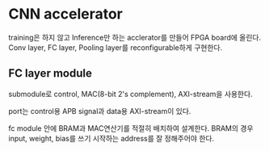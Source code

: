 # CNN accelerator 

training은 하지 않고 Inference만 하는 acclerator를 만들어 FPGA board에 올린다.
Conv layer, FC layer, Pooling layer를 reconfigurable하게 구현한다.

## FC layer module

submodule로 control, MAC(8-bit 2's complement), AXI-stream을 사용한다.

port는 control용 APB signal과 data용 AXI-stream이 있다.

fc module 안에 BRAM과 MAC연산기를 적절히 배치하여 설계한다.
BRAM의 경우 input, weight, bias를 쓰기 시작하는 address를 잘 정해주어야 한다.
